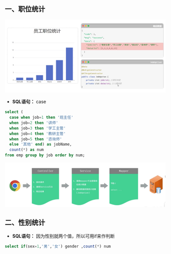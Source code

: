 ## 一、职位统计
![1749056054125](image/13.信息统计/1749056054125.png)
* **SQL语句：** case
```sql
select (
  case when job=1 then '班主任'
  when job=2 then '讲师'
  when job=3 then '学工主管'
  when job=4 then '教研主管'
  when job=5 then '咨询师'
  else '其他' end) as jobName,
  count(*) as num
from emp group by job order by num;
```
![1749058378185](image/13.信息统计/1749058378185.png)
## 二、性别统计
* **SQL语句：** 因为性别就两个值，所以可用if来作判断
```sql
select if(sex=1,'男','女') gender ,count(*) num
```

